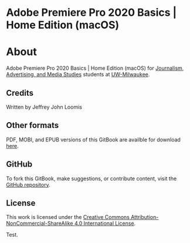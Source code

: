 # Adobe Premiere Pro 2020 Basics \| Home Edition \(macOS\)

# About

Adobe Premiere Pro 2020 Basics \| Home Edition \(macOS\) for [Journalism, Advertising, and Media Studies](http://uwm.edu/journalism-advertising-media-studies/ "Journalism, Advertising, and Media Studies website") students at [UW-Milwaukee](http://uwm.edu/ "UW–Milwaukee website").

## Credits

Written by Jeffrey John Loomis

## Other formats

PDF, MOBI, and EPUB versions of this GitBook are availble for download [here](https://www.gitbook.com/book/jjloomis/adobe-premiere-basic-video-editing/details).

## GitHub

To fork this GitBook, make suggestions, or contribute content, visit the [GitHub repository](https://github.com/jjloomis/adobe-premiere-basic-video-editing).

## License

This work is licensed under the [Creative Commons Attribution-NonCommercial-ShareAlike 4.0 International License](https://creativecommons.org/licenses/by-nc-sa/4.0/).





Test.


